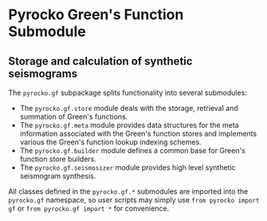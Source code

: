 # Pyrocko Green's Function Submodule
## Storage and calculation of synthetic seismograms

The `pyrocko.gf` subpackage splits functionality into several submodules:

* The `pyrocko.gf.store` module deals with the storage, retrieval and summation of Green's functions.
* The `pyrocko.gf.meta` module provides data structures for the meta information associated with the Green's function stores and implements various the Green's function lookup indexing schemes.
* The `pyrocko.gf.builder` module defines a common base for Green's function store builders.
* The `pyrocko.gf.seismosizer` module provides high level synthetic seismogram synthesis.

All classes defined in the `pyrocko.gf.*` submodules are imported into the
`pyrocko.gf` namespace, so user scripts may simply use ``from pyrocko
import gf`` or ``from pyrocko.gf import *`` for convenience.
